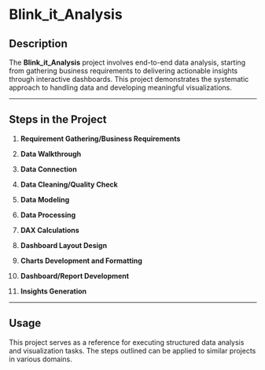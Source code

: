 # Blink_it_Analysis

## Description
The **Blink_it_Analysis** project involves end-to-end data analysis, starting from gathering business requirements to delivering actionable insights through interactive dashboards. This project demonstrates the systematic approach to handling data and developing meaningful visualizations.

---

## Steps in the Project

1. **Requirement Gathering/Business Requirements**

2. **Data Walkthrough**

3. **Data Connection**

4. **Data Cleaning/Quality Check**

5. **Data Modeling**

6. **Data Processing**

7. **DAX Calculations**

8. **Dashboard Layout Design**

9. **Charts Development and Formatting**

10. **Dashboard/Report Development**

11. **Insights Generation**

---

## Usage
This project serves as a reference for executing structured data analysis and visualization tasks. The steps outlined can be applied to similar projects in various domains.


